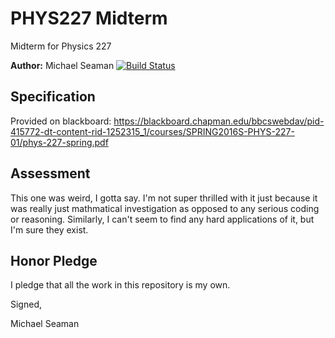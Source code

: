 # PHYS227 Midterm
Midterm for Physics 227


**Author:** Michael Seaman
[![Build Status](https://travis-ci.org/seama107/phys227-midterm.svg?branch=master)](https://travis-ci.org/seama107/phys227-midterm)


## Specification

Provided on blackboard:
https://blackboard.chapman.edu/bbcswebdav/pid-415772-dt-content-rid-1252315_1/courses/SPRING2016S-PHYS-227-01/phys-227-spring.pdf

## Assessment

This one was weird, I gotta say. I'm not super thrilled with it just because it was really just mathmatical investigation as opposed to any serious coding or reasoning. Similarly, I can't seem to find any hard applications of it, but I'm sure they exist.

## Honor Pledge

I pledge that all the work in this repository is my own. 


Signed,

Michael Seaman

